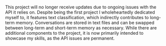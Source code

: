 This project will no longer receive updates due to ongoing issues with the API it relies on. Despite being the first project I wholeheartedly dedicated myself to, it features text classification, which indirectly contributes to long-term memory. Conversations are stored in text files and can be swapped between long-term and short-term memory as necessary. While there are additional components to the project, it is now primarily intended to showcase my skills, as the API issues are permanent.
